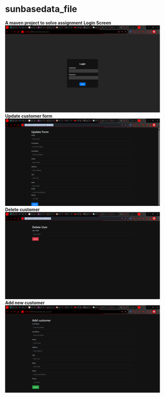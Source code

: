# sunbasedata_file
**A maven project to solve assignment**
**Login Screen**
![alt text](https://github.com/Akp0516/sunbasedata_file/blob/main/images/Update%20Form%20-%20Google%20Chrome%2011_19_2023%2010_19_46%20PM.png)
**Update customer form**
![alt text](https://github.com/Akp0516/sunbasedata_file/blob/main/images/Update%20Form%20-%20Google%20Chrome%2011_19_2023%2010_18_57%20PM.png)
**Delete customer**
![alt text](https://github.com/Akp0516/sunbasedata_file/blob/main/images/Update%20Form%20-%20Google%20Chrome%2011_19_2023%2010_19_07%20PM.png)
**Add new customer**
![alt text](https://github.com/Akp0516/sunbasedata_file/blob/main/images/Update%20Form%20-%20Google%20Chrome%2011_19_2023%2010_19_16%20PM.png)



